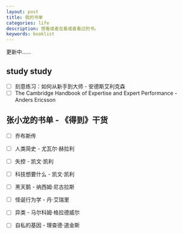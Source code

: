 ```yaml
---
layout: post
title: 我的书单
categories: life
description: 想看或者在看或者看过的书。
keywords: booklist
---
```


更新中……

## study study

- [ ] 刻意练习：如何从新手到大师 - 安德斯艾利克森
- [ ] The Cambridge Handbook of Expertise and Expert Performance - Anders Ericsson

## 张小龙的书单 - 《得到》干货

- [ ] 乔布斯传
- [ ] 人类简史 - 尤瓦尔·赫拉利
- [ ] 失控 - 凯文·凯利
- [ ] 科技想要什么 - 凯文·凯利
- [ ] 黑天鹅 - 纳西姆·尼古拉斯
- [ ] 怪诞行为学 - 丹·艾瑞里
- [ ] 异类 - 马尔科姆·格拉德威尔
- [ ] 自私的基因 - 理查德·道金斯



 